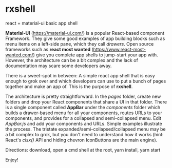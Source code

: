 # rxshell
react + material-ui basic app shell

**Material-UI** (https://material-ui.com/) is a popular React-based component Framework. They give some good examples of app building blocks such as menu items on a left-side pane, which they call *drawers*. Open source frameworks such as **react most wanted** (https://www.react-most-wanted.com/) give you complete app shells to jump-start your app with. However, the architecture can be a bit complex and the lack of documentation may scare some developers away.

There is a sweet-spot in between: A simple react app shell that is easy enough to grok over and which developers can use to put a bunch of pages together and make an app of. This is the purpose of **rxshell**.

The architecture is pretty straightforward. In the *pages* folder, create new folders and drop your React components that share a UI in that folder. There is a single component called **AppBar** under the *components* folder which builds a drawer-based menu for all your components, routes URLs to your components, and provides for a collapsed and semi-collapsed menu. Edit *AppBar.js* and add your components and URLs. Simple examples illustrate the process. The tristate expanded/semi-collapsed/collapsed menu may be a bit complex to grok, but you don't need to understand how it works (hint: React's _clsx()_ API and hiding chevron IconButtons are the main engine).

Directions: download, open a cmd shell at the root, yarn install, yarn start

Enjoy!
